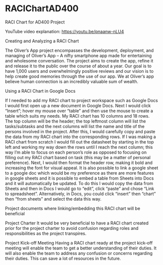 # RACIChartAD400
RACI Chart for AD400 Project

YouTube video explanation: https://youtu.be/pnaanw-nLU4

Creating and Analyzing a RACI Chart

The Oliver’s App project encompasses the development, deployment, and managing of Oliver’s App – A nifty smartphone app made for entertaining and wholesome conversation. The project aims to create the app, refine it and release it to the public over the course of about a year. Our goal is to have 1,000 users and overwhelmingly positive reviews and our vision is to help create good memories through the use of our app. We at Oliver’s app believe human connection is an incredibly valuable sum of wealth.


Using a RACI Chart in Google Docs

If I needed to add my RACI chart to project workspace such as Google Docs I would first open up a new document in Google Docs. Next I would click “Insert”; hover my mouse over “table” and then use the mouse to create a table which suits my needs. My RACI chart has 10 columns and 18 rows. The top column will be the header; the top leftmost column will list the tasks/subtasks and the next columns will list the name and title of the persons involved in the project. After this, I would carefully copy and paste the data from my RACI chart into the corresponding rows. If I was making a RACI chart from scratch I would fill out the datasheet by starting in the top left and working my way down the rows until I reach the next column; this way I’m able to focus on each person’s role as opposed to focusing on filling out my RACI chart based on task (this may be a matter of personal preference). Next, I would then format the header row, making it bold and increasing the font for visual appeal. It is also possible to link a google sheet to a google doc which would be my preference as there are more features in google sheets and it is possible to embed a table from Sheets into Docs and it will automatically be updated. To do this I would copy the data from Sheets and then in Docs I would go to “edit”, click “paste” and chose “Link to spreadsheet”. Alternatively, in Docs, you could click “insert” then “chart” then “from sheets” and select the data this way.

Project documents where linking/embedding this RACI chart will be beneficial

Project Charter
It would be very beneficial to have a RACI chart created prior for the project charter to avoid confusion regarding roles and responsibilities as the project transpires. 

Project Kick-off Meeting
Having a RACI chart ready at the project kick-off meeting will enable the team to get a better understanding of their duties. It will also enable the team to address any confusion or concerns regarding their duties. This can save a lot of resources in the future.
